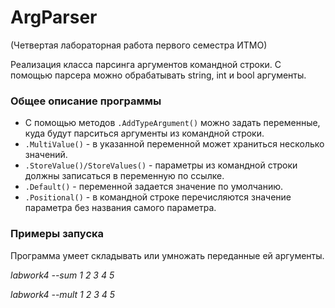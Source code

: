 # ArgParser

(Четвертая лабораторная работа первого семестра ИТМО)

Реализация класса парсинга аргументов командной строки.
С помощью парсера можно обрабатывать string, int и bool аргументы.

### Общее описание программы
* С помощью методов `.AddTypeArgument()` можно задать переменные, куда будут парситься аргументы из командной строки.
* `.MultiValue()` - в указанной переменной может храниться несколько значений.
* `.StoreValue()/StoreValues()` - параметры из командной строки должны записаться в переменную по ссылке.
* `.Default()` - переменной задается значение по умолчанию.
* `.Positional()` - в командной строке перечисляются значение параметра без названия самого параметра.

### Примеры запуска

Программа умеет складывать или умножать переданные ей аргументы.

*labwork4 --sum 1 2 3 4 5*

*labwork4 --mult 1 2 3 4 5*
